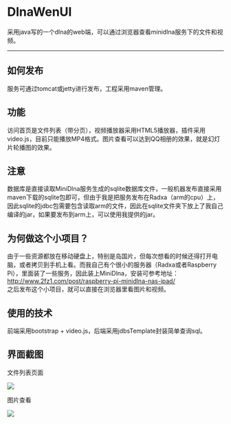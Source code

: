 # DlnaWenUI
采用java写的一个dlna的web端，可以通过浏览器查看minidlna服务下的文件和视频。

---

## 如何发布
服务可通过tomcat或jetty进行发布，工程采用maven管理。

## 功能
访问首页是文件列表（带分页），视频播放器采用HTML5播放器，插件采用video.js，目前只能播放MP4格式。图片查看可以达到QQ相册的效果，就是幻灯片轮播图的效果。

## 注意
数据库是直接读取MiniDlna服务生成的sqlite数据库文件，一般机器发布直接采用maven下载的sqlite包即可，但由于我是把服务发布在Radxa（arm的cpu）上，因此sqlite的jdbc包需要包含读取arm的文件，因此在sqlite文件夹下放上了我自己编译的jar，如果要发布到arm上，可以使用我提供的jar。

## 为何做这个小项目？
由于一些资源都放在移动硬盘上，特别是岛国片，但每次想看的时候还得打开电脑，或者拷贝到手机上看。而我自己有个很小的服务器（Radxa或者Raspberry Pi），里面装了一些服务，因此装上MiniDlna，安装可参考地址：<http://www.2fz1.com/post/raspberry-pi-minidlna-nas-ipad/>   
之后发布这个小项目，就可以直接在浏览器里看图片和视频。

## 使用的技术
前端采用bootstrap + video.js，后端采用jdbsTemplate封装简单查询sql。

## 界面截图
文件列表页面

![](sqlite/dlnawebui-01.png)

图片查看

![](sqlite/dlnawebui-02.png)

